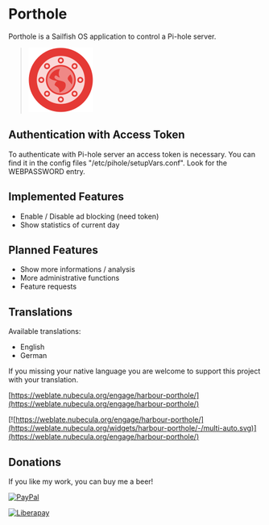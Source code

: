 # Porthole

Porthole is a Sailfish OS application to control a Pi-hole server.

>![](icons/128x128/harbour-porthole.png)

## Authentication with Access Token
To authenticate with Pi-hole server an access token is necessary. You can find it in the config files "/etc/pihole/setupVars.conf". Look for the WEBPASSWORD entry.


## Implemented Features
- Enable / Disable ad blocking (need token)
- Show statistics of current day

## Planned Features
- Show more informations / analysis
- More administrative functions
- Feature requests

## Translations
Available translations:

- English
- German

If you missing your native language you are welcome to support this project with your translation.

[https://weblate.nubecula.org/engage/harbour-porthole/](https://weblate.nubecula.org/engage/harbour-porthole/)

[![https://weblate.nubecula.org/engage/harbour-porthole/](https://weblate.nubecula.org/widgets/harbour-porthole/-/multi-auto.svg)](https://weblate.nubecula.org/engage/harbour-porthole/)

## Donations

If you like my work, you can buy me a beer! 

[![PayPal](https://www.paypalobjects.com/en_US/i/btn/btn_donate_LG.gif) ](https://www.paypal.com/paypalme/nubecula/1)

[![Liberapay](https://liberapay.com/assets/widgets/donate.svg)](https://liberapay.com/black-sheep-dev/donate)